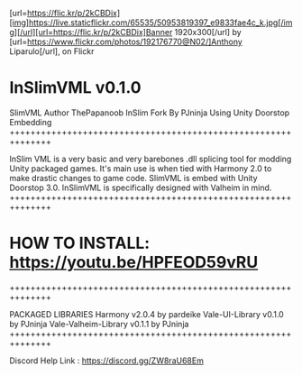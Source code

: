 [url=https://flic.kr/p/2kCBDix][img]https://live.staticflickr.com/65535/50953819397_e9833fae4c_k.jpg[/img][/url][url=https://flic.kr/p/2kCBDix]Banner 1920x300[/url] by [url=https://www.flickr.com/photos/192176770@N02/]Anthony Liparulo[/url], on Flickr
# InSlimVML v0.1.0
SlimVML Author ThePapanoob
InSlim Fork By PJninja
Using Unity Doorstop Embedding
++++++++++++++++++++++++++++++++++++++++++++++++++++++++++++++

InSlim VML is a very basic and very barebones .dll splicing tool for modding
Unity packaged games. It's main use is when tied with Harmony 2.0 to make
drastic changes to game code. SlimVML is embed with Unity Doorstop 3.0.
InSlimVML is specifically designed with Valheim in mind.
++++++++++++++++++++++++++++++++++++++++++++++++++++++++++++++

# HOW TO INSTALL: https://youtu.be/HPFEOD59vRU
++++++++++++++++++++++++++++++++++++++++++++++++++++++++++++++

PACKAGED LIBRARIES
Harmony v2.0.4 by pardeike
Vale-UI-Library v0.1.0 by PJninja
Vale-Valheim-Library v0.1.1 by PJninja
++++++++++++++++++++++++++++++++++++++++++++++++++++++++++++++

Discord Help Link : https://discord.gg/ZW8raU68Em
